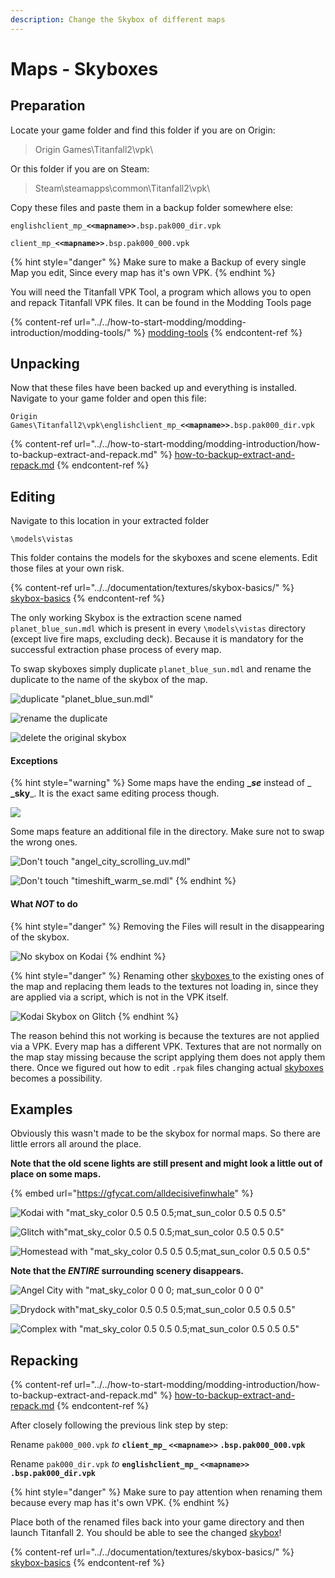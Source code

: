 ```yaml
---
description: Change the Skybox of different maps
---
```


# Maps - Skyboxes

## Preparation

Locate your game folder and find this folder if you are on Origin:

> Origin Games\Titanfall2\vpk\\

Or this folder if you are on Steam:

> Steam\steamapps\common\Titanfall2\vpk\\

Copy these files and paste them in a backup folder somewhere else:

`englishclient_mp_`**`<<mapname>>`**`.bsp.pak000_dir.vpk`

`client_mp_`**`<<mapname>>`**`.bsp.pak000_000.vpk`

{% hint style="danger" %}
Make sure to make a Backup of every single Map you edit, Since every map has it's own VPK.
{% endhint %}

You will need the Titanfall VPK Tool, a program which allows you to open and repack Titanfall VPK files. It can be found in the Modding Tools page

{% content-ref url="../../how-to-start-modding/modding-introduction/modding-tools/" %}
[modding-tools](../../how-to-start-modding/modding-introduction/modding-tools/)
{% endcontent-ref %}

## Unpacking

Now that these files have been backed up and everything is installed. Navigate to your game folder and open this file:

`Origin Games\Titanfall2\vpk\englishclient_mp_`**`<<mapname>>`**`.bsp.pak000_dir.vpk`

{% content-ref url="../../how-to-start-modding/modding-introduction/how-to-backup-extract-and-repack.md" %}
[how-to-backup-extract-and-repack.md](../../how-to-start-modding/modding-introduction/how-to-backup-extract-and-repack.md)
{% endcontent-ref %}

## Editing

Navigate to this location in your extracted folder

`\models\vistas`

This folder contains the models for the skyboxes and scene elements. Edit those files at your own risk.

{% content-ref url="../../documentation/textures/skybox-basics/" %}
[skybox-basics](../../documentation/textures/skybox-basics/)
{% endcontent-ref %}

The only working Skybox is the extraction scene named `planet_blue_sun.mdl` which is present in every `\models\vistas` directory (except live fire maps, excluding deck). Because it is mandatory for the successful extraction phase process of every map. &#x20;

To swap skyboxes simply duplicate `planet_blue_sun.mdl` and rename the duplicate to the name of the skybox of the map.&#x20;

![duplicate "planet\_blue\_sun.mdl"](../../.gitbook/assets/step-1.PNG)

![rename the duplicate](../../.gitbook/assets/step-2.PNG)

![delete the original skybox](../../.gitbook/assets/step-3.PNG)

#### Exceptions

{% hint style="warning" %}
Some maps have the ending **\_**_**se**_ instead of _ **\_sky**_. It is the exact same editing process though.

![](../../.gitbook/assets/exception.PNG)

Some maps feature an additional file in the directory.  Make sure not to swap the wrong ones.

![Don't touch "angel\_city\_scrolling\_uv.mdl"  ](../../.gitbook/assets/exception-1.PNG)

![Don't touch "timeshift\_warm\_se.mdl"](../../.gitbook/assets/exception-2.PNG)
{% endhint %}

#### What _**NOT**_ to do

{% hint style="danger" %}
Removing the Files will result in the disappearing of the skybox.

![No skybox on Kodai](../../.gitbook/assets/desktop-screenshot-2020.03.01-17.23.57.22.png)
{% endhint %}

{% hint style="danger" %}
Renaming other [skyboxes ](../../documentation/textures/skybox-basics/)to the existing ones of the map and replacing them leads to the textures not loading in, since they are applied via a script, which is not in the VPK itself.&#x20;

![Kodai Skybox on Glitch](../../.gitbook/assets/desktop-screenshot-2020.03.01-17.07.41.44.png)
{% endhint %}

The reason behind this not working is because the textures are not applied via a VPK. Every map has a different VPK. Textures that are not normally on the map stay missing because the script applying them does not apply them there. Once we figured out how to edit `.rpak` files changing actual [skyboxes ](../../documentation/textures/skybox-basics/)becomes a possibility.&#x20;

## Examples

Obviously this wasn't made to be the skybox for normal maps. So there are little errors all around the place.

**Note that the old scene lights are still present and might look a little out of place on some maps.**

{% embed url="https://gfycat.com/alldecisivefinwhale" %}

![Kodai with "mat\_sky\_color 0.5 0.5 0.5;mat\_sun\_color 0.5 0.5 0.5"](../../.gitbook/assets/desktop-screenshot-2020.03.05-17.44.46.45.png)

![Glitch with"mat\_sky\_color 0.5 0.5 0.5;mat\_sun\_color 0.5 0.5 0.5"](../../.gitbook/assets/desktop-screenshot-2020.03.05-17.46.24.61.png)

![Homestead with "mat\_sky\_color 0.5 0.5 0.5;mat\_sun\_color 0.5 0.5 0.5"](../../.gitbook/assets/desktop-screenshot-2020.03.05-17.18.16.92.png)

**Note that the **_**ENTIRE**_** surrounding scenery disappears.**

![Angel City with "mat\_sky\_color 0 0 0; mat\_sun\_color 0 0 0" ](../../.gitbook/assets/desktop-screenshot-2020.03.04-18.47.58.92.png)

![Drydock with"mat\_sky\_color 0.5 0.5 0.5;mat\_sun\_color 0.5 0.5 0.5"](../../.gitbook/assets/desktop-screenshot-2020.03.05-17.27.28.28.png)

![Complex with "mat\_sky\_color 0.5 0.5 0.5;mat\_sun\_color 0.5 0.5 0.5"](../../.gitbook/assets/desktop-screenshot-2020.03.05-17.20.31.33.png)

## Repacking

{% content-ref url="../../how-to-start-modding/modding-introduction/how-to-backup-extract-and-repack.md" %}
[how-to-backup-extract-and-repack.md](../../how-to-start-modding/modding-introduction/how-to-backup-extract-and-repack.md)
{% endcontent-ref %}

After closely following the previous link step by step:

Rename `pak000_000.vpk` _to_ **`client_mp_`  `<<mapname>>`  `.bsp.pak000_000.vpk`**

Rename `pak000_dir.vpk` _to_ **`englishclient_mp_`  `<<mapname>>`** **`.bsp.pak000_dir.vpk`**

{% hint style="danger" %}
Make sure to pay attention when renaming them because every map has it's own VPK.
{% endhint %}

Place both of the renamed files back into your game directory and then launch Titanfall 2. You should be able to see the changed [skybox](../../documentation/textures/skybox-basics/)!

{% content-ref url="../../documentation/textures/skybox-basics/" %}
[skybox-basics](../../documentation/textures/skybox-basics/)
{% endcontent-ref %}
